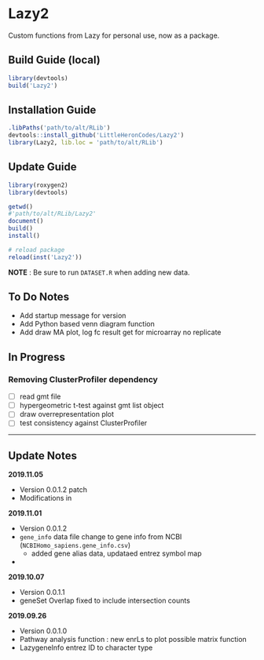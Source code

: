 # Lazy2
Custom functions from Lazy for personal use, now as a package.

## Build Guide (local)

```r
library(devtools)
build('Lazy2')
```

## Installation Guide

```r
.libPaths('path/to/alt/RLib')
devtools::install_github('LittleHeronCodes/Lazy2')
library(Lazy2, lib.loc = 'path/to/alt/RLib')
```

## Update Guide

```r
library(roxygen2)
library(devtools)

getwd()
#'path/to/alt/RLib/Lazy2'
document()
build()
install()

# reload package
reload(inst('Lazy2'))
```

**NOTE** : Be sure to run `DATASET.R` when adding new data.

## To Do Notes

* Add startup message for version
* Add Python based venn diagram function
* Add draw MA plot, log fc result get for microarray no replicate

## In Progress

### Removing ClusterProfiler dependency

-[ ] read gmt file
-[ ] hypergeometric t-test against gmt list object
-[ ] draw overrepresentation plot
-[ ] test consistency against ClusterProfiler

---

## Update Notes

**2019.11.05**

* Version 0.0.1.2 patch
* Modifications in 

**2019.11.01**

* Version 0.0.1.2
* `gene_info` data file change to gene info from NCBI (`NCBIHomo_sapiens.gene_info.csv`)
  * added gene alias data, updataed entrez symbol map
* 

**2019.10.07**

* Version 0.0.1.1
* geneSet Overlap fixed to include intersection counts


**2019.09.26**

* Version 0.0.1.0
* Pathway analysis function : new enrLs to plot possible matrix function
* LazygeneInfo entrez ID to character type